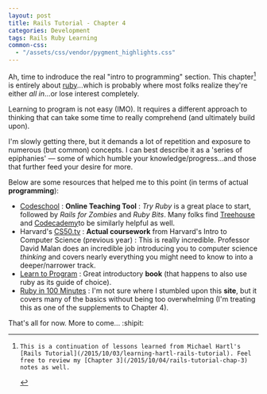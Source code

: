 ```yaml
---
layout: post
title: Rails Tutorial - Chapter 4
categories: Development
tags: Rails Ruby Learning
common-css:
  - "/assets/css/vendor/pygment_highlights.css"
---
```

Ah, time to indroduce the real "intro to programming" section. This chapter[^1] is entirely about [ruby](https://www.ruby-lang.org/en/)...which is probably where most folks realize they're either *all in*...or lose interest completely.

Learning to program is not easy (IMO). It requires a different approach to thinking that can take some time to really comprehend (and ultimately build upon).

I'm slowly getting there, but it demands a lot of repetition and exposure to numerous (but common) concepts. I can best describe it as a 'series of epiphanies' &mdash; some of which humble your knowledge/progress...and those that further feed your desire for more.

Below are some resources that helped me to this point (in terms of actual **programming**):

- [Codeschool](https://www.codeschool.com/free) : **Online Teaching Tool** : *Try Ruby* is a great place to start, followed by *Rails for Zombies* and *Ruby Bits*. Many folks find [Treehouse](https://teamtreehouse.com/) and [Codecademy](https://codecademy.com)to be similarly helpful as well.
- Harvard's [CS50.tv](http://cs50.tv) : **Actual coursework** from Harvard's Intro to Computer Science (previous year) : This is really incredible. Professor David Malan does an incredible job introducing you to computer science _thinking_ and covers nearly everything you might need to know to into a deeper/narrower track.
- [Learn to Program](http://www.amazon.com/Program-Second-Edition-Facets-Series/dp/1934356360) : Great introductory **book** (that happens to also use ruby as its guide of choice).
- [Ruby in 100 Minutes](http://tutorials.jumpstartlab.com/projects/ruby_in_100_minutes.html) : I'm not sure where I stumbled upon this **site**, but it covers many of the basics without being too overwhelming (I'm treating this as one of the supplements to Chapter 4).

That's all for now. More to come... :shipit:

[^1]:    This is a continuation of lessons learned from Michael Hartl's [Rails Tutorial](/2015/10/03/learning-hartl-rails-tutorial). Feel free to review my [Chapter 3](/2015/10/04/rails-tutorial-chap-3) notes as well.


